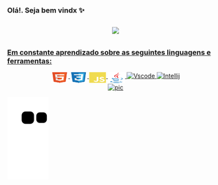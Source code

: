 
### Olá!. Seja bem vindx ✨
##
<!--
**Evelyndapaz/Evelyndapaz** is a ✨ _special_ ✨ repository because its `README.md` (this file) appears on your GitHub profile.
Here are some ideas to get you started:
- 🔭 I’m currently working on ...
- 🌱 I’m currently learning ...
- 👯 I’m looking to collaborate on ...
- 🤔 I’m looking for help with ...
- 💬 Ask me about ...
- 📫 How to reach me: ...
- 😄 Pronouns: ...
- ⚡ Fun fact: ...
-->

  <div align="center">
  <a href="https://github.com/Evelyndapaz">
  <img height="180em" src="https://github-readme-stats.vercel.app/api?username=Evelyndapaz&show_icons=true&theme=aura&include_all_commits=true&count_private=true"/>
  <!--<img height="180em" src="https://github-readme-stats.vercel.app/api/top-langs/?username=Evelyndapaz&layout=compact&langs_count=7&theme=aura"/>-->
</div>
 
##
### Em constante aprendizado sobre as seguintes linguagens e ferramentas: 
  <div align="center">
  <img alt="HTML" align="top" height="25" width="40" src="https://raw.githubusercontent.com/devicons/devicon/master/icons/html5/html5-original.svg">
  <img alt="CSS" align="top" height="25" width="40" src="https://raw.githubusercontent.com/devicons/devicon/master/icons/css3/css3-original.svg">
  <img alt="Js" align="top"height="25" width="40" src="https://raw.githubusercontent.com/devicons/devicon/master/icons/javascript/javascript-plain.svg">
  <img alt="Java" align="top" height="25" width="40" src="https://raw.githubusercontent.com/devicons/devicon/master/icons/java/java-original.svg">
  <img alt="Vscode" align="top" height="25" width="40" src="https://cdn.jsdelivr.net/gh/devicons/devicon/icons/vscode/vscode-original.svg">
  <img alt="Intellij" align="top" height="25" width="40" src="https://cdn.jsdelivr.net/gh/devicons/devicon/icons/intellij/intellij-original.svg"><br>
  <img alt="pic" align="center" height="150" src="https://cdn.discordapp.com/attachments/998087456501006359/998611132891799642/giphy.gif">
  </div>

   <!--Cobrinha que come commit-->
   ![Snake animation](https://github.com/Evelyndapaz/Evelyndapaz/blob/output/github-contribution-grid-snake.svg)
    
